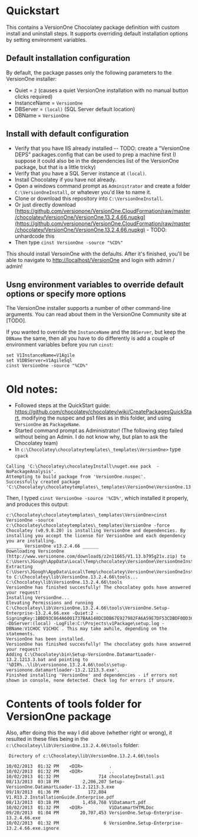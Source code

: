 # Quickstart

This contains a VersionOne Chocolatey package definition with custom install and uninstall steps. It supports
overriding default installation options by setting environment variables.

## Default installation configuration

By default, the package passes only the following parameters to the VersionOne installer:

* Quiet = `2` (causes a quiet VersionOne installation with no manual button clicks required)
* InstanceName = `VersionOne`
* DBServer = `(local)` (SQL Server default location)
* DBName = `VersionOne`

## Install with default configuration

* Verify that you have IIS already installed -- TODO: create a "VersionOne DEPS" packages.config that can be used to prep a machine first (I suppose it could also be in the dependencies list of the VersionOne package, but that is a little tricky)
* Verify that you have a SQL Server instance at `(local)`.
* Install Chocolatey if you have not already.
* Open a windows command prompt as `Administrator` and create a folder `C:\VersionOneInstall`, or whatever you'd like to name it.
* Clone or download this repository into `C:\VersionOneInstall`.
* Or just directly download [https://github.com/versionone/VersionOne.CloudFormation/raw/master/chocolatey/VersionOne/VersionOne.13.2.4.66.nupkg](https://github.com/versionone/VersionOne.CloudFormation/raw/master/chocolatey/VersionOne/VersionOne.13.2.4.66.nupkg) - TODO: unhardcode this
* Then type `cinst VersionOne -source "%CD%"`

This should install VersoinOne with the defaults. After it's finished, you'll be able to navigate to [http://localhost/VersionOne](http://localhost/VersionOne) and login with admin / admin!

## Usng environment variables to override default options or specify more options

The VersionOne installer supports a number of other command-line arguments.
You can read about them in the VersionOne Community site at [TODO].

If you wanted to override the `InstanceName` and the `DBServer`, but keep the `DBName` the same, then all you 
have to do differently is add a couple of environment variables before you run `cinst`:

```batch
set V1InstanceName=V1Agile
set V1DBServer=V1AgileSql
cinst VersionOne -source "%CD%"

```

# Old notes:

* Followed steps at the QuickStart guide: https://github.com/chocolatey/chocolatey/wiki/CreatePackagesQuickStart, modifying the nuspec and ps1 files as in this folder, and using `VersionOne` as `PackageName`.
* Started command prompt as Administrator! (The following step failed without being an Admin. I do not know why, but plan to ask the Chocolatey team)
* In `c:\Chocolatey\chocolateytemplates\_templates\VersionOne>` type `cpack`

```
Calling 'C:\Chocolatey\chocolateyInstall\nuget.exe pack  -NoPackageAnalysis'.
Attempting to build package from 'VersionOne.nuspec'.
Successfully created package 'C:\Chocolatey\chocolateytemplates\_templates\VersionOne\VersionOne.13.2.4.66.nupkg'.
```

Then, I typed `cinst VersionOne -source '%CD%'`, which installed it properly, and produces this output:

```text
c:\Chocolatey\chocolateytemplates\_templates\VersionOne>cinst VersionOne -source c:\Chocolatey\chocolateytemplates\_templates\VersionOne -force
Chocolatey (v0.9.8.20) is installing VersionOne and dependencies. By installing you accept the license for VersionOne and each dependency you are installing.
______ VersionOne v13.2.4.66 ______
Downloading VersionOne (http://www.versionone.com/download$/z2n11665/V1.13.b795g21v.zip) to C:\Users\JGough\AppData\Local\Temp\chocolatey\VersionOne\VersionOneInstall.zip
Extracting C:\Users\JGough\AppData\Local\Temp\chocolatey\VersionOne\VersionOneInstall.zip to C:\Chocolatey\lib\VersionOne.13.2.4.66\tools...
C:\Chocolatey\lib\VersionOne.13.2.4.66\tools
VersionOne has finished succesfully! The chocolatey gods have answered your request!
Installing VersionOne...
Elevating Permissions and running C:\Chocolatey\lib\VersionOne.13.2.4.66\tools\VersionOne.Setup-Enterprise-13.2.4.66.exe -Quiet:2 -SigningKey:1BBD93C864A6001737BAA148DCDDB67E927982FA6A59E7DF53CDBDF0DD3CE29A -DbServer:(local) -LogFile:C:\Projects\v1Package\setup.log -DBName:V1CHOC V1CHOC . This may take awhile, depending on the statements.
VersionOne has been installed.
VersionOne has finished succesfully! The chocolatey gods have answered your request!
Adding C:\Chocolatey\bin\Setup-VersionOne.DatamartLoader-13.2.1213.3.bat and pointing to '%DIR%..\lib\versionone.13.2.4.66\tools\setup-versionone.datamartloader-13.2.1213.3.exe'.
Finished installing 'VersionOne' and dependencies - if errors not shown in console, none detected. Check log for errors if unsure.
```

# Contents of tools folder for VersionOne package

Also, after doing this the way I did above (whether right or wrong), it resulted in these files being in the 
`c:\Chocolatey\lib\VersionOne.13.2.4.66\tools` folder:

```
 Directory of c:\Chocolatey\lib\VersionOne.13.2.4.66\tools

10/02/2013  01:32 PM    <DIR>          .
10/02/2013  01:32 PM    <DIR>          ..
10/02/2013  01:32 PM               714 chocolateyInstall.ps1
08/13/2013  03:18 PM         2,206,207 Setup-VersionOne.DatamartLoader-13.2.1213.3.exe
09/19/2013  01:36 PM           172,804 V1.R13.2.InstallationGuide.Enterprise.pdf
08/13/2013  03:18 PM         1,458,768 V1Datamart.pdf
10/02/2013  01:32 PM    <DIR>          V1DatamartHTMLDoc
09/20/2013  01:04 PM        20,707,453 VersionOne.Setup-Enterprise-13.2.4.66.exe
10/02/2013  01:32 PM                 6 VersionOne.Setup-Enterprise-13.2.4.66.exe.ignore

```
